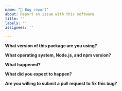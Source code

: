 ```yaml
---
name: "🐞 Bug report"
about: Report an issue with this software
title: ''
labels: ''
assignees: ''

---
```


<!-- THIS IS NOT A SUPPORT FORUM. USE THIS FORM TO FILE BUGS. -->

**What version of this package are you using?**

**What operating system, Node.js, and npm version?**

**What happened?**

<!-- Please provide a minimal reproducible example that demonstrates your issue. -->

**What did you expect to happen?**

**Are you willing to submit a pull request to fix this bug?**
